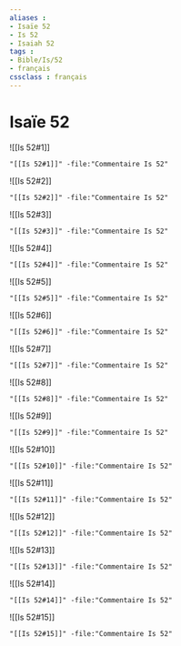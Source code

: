 ```yaml
---
aliases : 
- Isaïe 52
- Is 52
- Isaiah 52
tags : 
- Bible/Is/52
- français
cssclass : français
---
```


# Isaïe 52

![[Is 52#1]]

```query
"[[Is 52#1]]" -file:"Commentaire Is 52"
```

![[Is 52#2]]

```query
"[[Is 52#2]]" -file:"Commentaire Is 52"
```

![[Is 52#3]]

```query
"[[Is 52#3]]" -file:"Commentaire Is 52"
```

![[Is 52#4]]

```query
"[[Is 52#4]]" -file:"Commentaire Is 52"
```

![[Is 52#5]]

```query
"[[Is 52#5]]" -file:"Commentaire Is 52"
```

![[Is 52#6]]

```query
"[[Is 52#6]]" -file:"Commentaire Is 52"
```

![[Is 52#7]]

```query
"[[Is 52#7]]" -file:"Commentaire Is 52"
```

![[Is 52#8]]

```query
"[[Is 52#8]]" -file:"Commentaire Is 52"
```

![[Is 52#9]]

```query
"[[Is 52#9]]" -file:"Commentaire Is 52"
```

![[Is 52#10]]

```query
"[[Is 52#10]]" -file:"Commentaire Is 52"
```

![[Is 52#11]]

```query
"[[Is 52#11]]" -file:"Commentaire Is 52"
```

![[Is 52#12]]

```query
"[[Is 52#12]]" -file:"Commentaire Is 52"
```

![[Is 52#13]]

```query
"[[Is 52#13]]" -file:"Commentaire Is 52"
```

![[Is 52#14]]

```query
"[[Is 52#14]]" -file:"Commentaire Is 52"
```

![[Is 52#15]]

```query
"[[Is 52#15]]" -file:"Commentaire Is 52"
```

